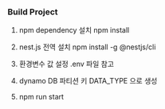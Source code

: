 ### Build Project
1. npm dependency 설치
npm install 

2. nest.js 전역 설치
npm install -g @nestjs/cli

3. 환경변수 값 설정
.env 파일 참고

4. dynamo DB 파티션 키 DATA_TYPE 으로 생성

5. npm run start

